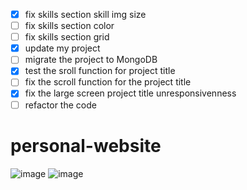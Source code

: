 ﻿- [X] fix skills section skill img size
- [ ] fix skills section color
- [ ] fix skills section grid
- [X] update my project
- [ ] migrate the project to MongoDB
- [X] test the sroll function for project title
- [ ] fix the scroll function for the project title
- [X] fix the large screen project title unresponsivenness 
- [ ] refactor the code

# personal-website
![image](https://user-images.githubusercontent.com/77596290/218291022-6413cd38-0f1f-4373-b285-f183cd1ebf62.png)
![image](https://user-images.githubusercontent.com/77596290/218291026-2ef2fac6-aabb-45df-9ad7-749fb32a5f68.png)
